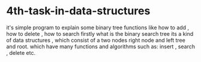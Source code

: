# 4th-task-in-data-structures
it's simple program to explain some binary tree functions like how to add , how to delete , how to search
firstly what is the binary search tree its a kind of data structures , which consist of a two nodes right node and left tree and root.
which have many functions and algorithms such as:
insert , search , delete etc.

